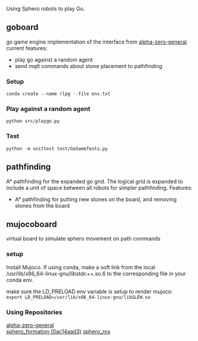 Using Sphero robots to play Go.

## goboard

go game engine implementation of the interface from [alpha-zero-general](https://github.com/suragnair/alpha-zero-general).
current features:
* play go against a random agent
* send mqtt commands about stone placement to pathfinding

### Setup

`conda create --name rlpg --file env.txt`

### Play against a random agent

`python src/playgo.py`

### Test
 
`python -m unittest test/GoGameTests.py`

## pathfinding

A* pathfinding for the expanded go grid. The logical grid is expanded to include a
unit of space between all robots for simpler pathfinding.
Features:
* A* pathfinding for putting new stones on the board, and removing stones from the board

## mujocoboard

virtual board to simulate sphero movement on path commands

### setup

Install Mujoco. 
If using conda, make a soft link from the local /usr/lib/x86_64-linux-gnu/libstdc++.so.6 to 
the corresponding file in your conda env.

make sure the LD_PRELOAD env variable is setup to render mujoco:     
`export LD_PRELOAD=/usr/lib/x86_64-linux-gnu/libGLEW.so`

### Using Repositories

[alpha-zero-general](https://github.com/suragnair/alpha-zero-general)   
[sphero_formation (0ac14aad3)](https://github.com/mkrizmancic/sphero_formation)
[sphero_ros](github.com:mmwise/sphero_ros)